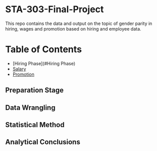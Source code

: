 # STA-303-Final-Project
This repo contains the data and output on the topic of gender parity in hiring, wages and promotion based on hiring and employee data.


# Table of Contents
* [Hiring Phase](#Hiring Phase)
* [Salary](#Salary)
* [Promotion](#Promotion)

## Preparation Stage

## Data Wrangling

## Statistical Method

## Analytical Conclusions
